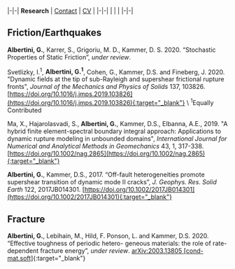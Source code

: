 |-|-|
**Research** | [Contact](contact.md) | [CV](gabriele_albertini_vitae.pdf) |
|-|-|
| | |
|-|-|


## Friction/Earthquakes

**Albertini, G.**, Karrer, S., Grigoriu, M. D., Kammer, D. S. 2020. “Stochastic Properties of Static Friction”,
*under review*.


Svetlizky, I.<sup>1</sup>, **Albertini, G.<sup>1</sup>**, Cohen, G., Kammer, D.S. and Fineberg, J. 2020. 
"Dynamic fields at the tip of sub-Rayleigh and supershear frictional rupture fronts", 
*Journal of the Mechanics and Physics of Solids* 137, 103826. 
[https://doi.org/10.1016/j.jmps.2019.103826](https://doi.org/10.1016/j.jmps.2019.103826){:target="_blank"}
\\
<sup>1</sup>Equally Contributed

Ma, X., Hajarolasvadi, S., **Albertini, G.**, Kammer, D.S., Elbanna, A.E., 2019. 
"A hybrid finite element-spectral boundary integral approach: Applications to dynamic rupture modeling in unbounded domains", 
*International Journal for Numerical and Analytical Methods in Geomechanics* 43, 1, 317-338. [https://doi.org/10.1002/nag.2865](https://doi.org/10.1002/nag.2865){:target="_blank"}

**Albertini, G.**, Kammer, D.S., 2017. 
“Off-fault heterogeneities promote supershear transition of dynamic mode II cracks”,
*J. Geophys. Res. Solid Earth* 122, 2017JB014301. [https://doi.org/10.1002/2017JB014301](https://doi.org/10.1002/2017JB014301){:target="_blank"}

 


## Fracture

**Albertini, G.**, Lebihain, M., Hild, F. Ponson, L. and Kammer, D.S. 2020. “Effective toughness of periodic hetero-
geneous materials: the role of rate-dependent fracture energy”, 
*under review*.
[arXiv:2003.13805 [cond-mat.soft]](https://arxiv-org.proxy.library.cornell.edu/pdf/2003.13805){:target="_blank"}

 
